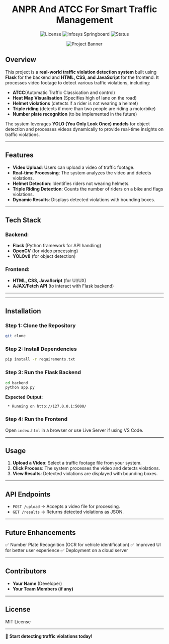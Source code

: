 <h1 align="center"> ANPR And ATCC For Smart Traffic Management</h1>

<p align="center">
  <img src="https://img.shields.io/badge/license-MIT-blue.svg" alt="License">
  <img src="https://img.shields.io/badge/Infosys-Springboard-brightgreen.svg" alt="Infosys Springboard">
  <img src="https://img.shields.io/badge/Status-Completed-success.svg" alt="Status">
</p>

<p align="center">
  <img src="https://cdn.prod.website-files.com/6479eab6eb2ed5e597810e9e/6749ca696ac206d7c58802c6_Traffic_Thumbnail%202.png" alt="Project Banner">
</p>

## Overview
This project is a **real-world traffic violation detection system** built using **Flask** for the backend and **HTML, CSS, and JavaScript** for the frontend. It processes video footage to detect various traffic violations, including:
- **ATCC**(Automatic Traffic Classication and control)
- **Heat Map Visualisation** (Specifies high of lane on the road)
- **Helmet violations** (detects if a rider is not wearing a helmet)
- **Triple riding** (detects if more than two people are riding a motorbike)
- **Number plate recognition** (to be implemented in the future)

The system leverages **YOLO (You Only Look Once) models** for object detection and processes videos dynamically to provide real-time insights on traffic violations.

---

## Features
- **Video Upload**: Users can upload a video of traffic footage.
- **Real-time Processing**: The system analyzes the video and detects violations.
- **Helmet Detection**: Identifies riders not wearing helmets.
- **Triple Riding Detection**: Counts the number of riders on a bike and flags violations.
- **Dynamic Results**: Displays detected violations with bounding boxes.


---

## Tech Stack
### Backend:
- **Flask** (Python framework for API handling)
- **OpenCV** (for video processing)
- **YOLOv8** (for object detection)

### Frontend:
- **HTML, CSS, JavaScript** (for UI/UX)
- **AJAX/Fetch API** (to interact with Flask backend)

---

---

## Installation
### Step 1: Clone the Repository
```sh
git clone 
```

### Step 2: Install Dependencies
```sh
pip install -r requirements.txt
```

### Step 3: Run the Flask Backend
```sh
cd backend
python app.py
```
**Expected Output:**
```
 * Running on http://127.0.0.1:5000/
```

### Step 4: Run the Frontend
Open `index.html` in a browser or use Live Server if using VS Code.

---

## Usage
1. **Upload a Video**: Select a traffic footage file from your system.
2. **Click Process**: The system processes the video and detects violations.
3. **View Results**: Detected violations are displayed with bounding boxes.

---

## API Endpoints
- `POST /upload` → Accepts a video file for processing.
- `GET /results` → Returns detected violations as JSON.

---

## Future Enhancements
✅ Number Plate Recognition (OCR for vehicle identification)
✅ Improved UI for better user experience
✅ Deployment on a cloud server

---

## Contributors
- **Your Name** (Developer)
- **Your Team Members (if any)**

---

## License
MIT License

---

🚀 **Start detecting traffic violations today!**
